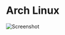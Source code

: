 # Arch Linux

![Screenshot](https://github.com/fffranks/dotfiles/blob/master/imagens/Captura%20de%20tela%20de%2027-10-2019%2013:48:38.png)
